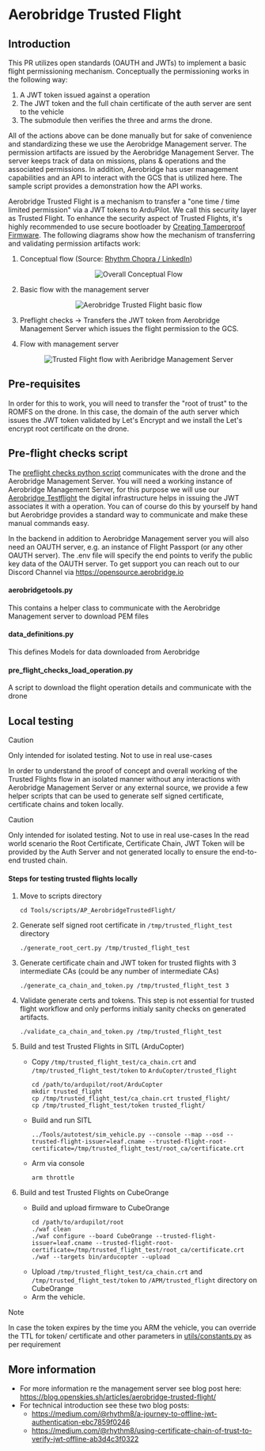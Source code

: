 # Aerobridge Trusted Flight

## Introduction
This PR utilizes open standards (OAUTH and JWTs) to implement a basic flight permissioning mechanism. Conceptually the permissioning works in the following way: 
1. A JWT token issued against a operation
2. The JWT token and the full chain certificate of the auth server are sent to the vehicle
3. The submodule then verifies the three and arms the drone. 

All of the actions above can be done manually but for sake of convenience and standardizing these we use the Aerobridge Management server. The permission artifacts are issued by the Aerobridge Management Server. The server keeps track of data on missions, plans & operations and the associated permissions. In addition, Aerobridge has user management capabilities and an API to interact with the GCS that is utilized here. The sample script provides a demonstration how the API works.

Aerobridge Trusted Flight is a mechanism to transfer a "one time / time limited permission" via a JWT tokens to ArduPilot. We call this security layer as Trusted Flight. To enhance the security aspect of Trusted Flights, it's highly recommended to use secure bootloader by [Creating Tamperproof Firmware](https://ardupilot.org/dev/docs/secure-firmware.html). The following diagrams show how the mechanism of transferring and validating permission artifacts work:

1. Conceptual flow (Source: [Rhythm Chopra / LinkedIn](https://www.linkedin.com/posts/rhythm-chopra-923667102_authentication-security-opensource-activity-7035557389210644480-Hs3B))
    <p align="center">
        <img src="images/basic_sequence.jpeg" alt="Overall Conceptual Flow" />
    </p>

2. Basic flow with the management server
    <p align="center">
        <img src="images/aerobridge_trusted_flight_basic_flow.png" alt="Aerobridge Trusted Flight basic flow" />
    </p>
3. Preflight checks -> Transfers the JWT token from Aerobridge Management Server which issues the flight permission to the GCS.
4. Flow with management server
    <p align="center">
        <img src="images/aerobridge_trusted_flight.png" alt="Trusted Flight flow with Aeribridge Management Server" />
    </p>

## Pre-requisites
In order for this to work, you will need to transfer the "root of trust" to the ROMFS on the drone. In this case, the domain of the auth server which issues the JWT token validated by Let's Encrypt and we install the Let's encrypt root certificate on the drone.

## Pre-flight checks script
The [preflight checks python script](pre_flight_checks_load_operation.py) communicates with the drone and the Aerobridge Management Server. You will need a working instance of Aerobridge Management Server, for this purpose we will use our [Aerobridge Testflight](https://aerobridgetestflight.herokuapp.com) the digital infrastructure helps in issuing the JWT associates it with a operation. You can of course do this by yourself by hand but Aerobridge provides a standard way to communicate and make these manual commands easy. 

In the backend in addition to Aerobridge Management server you will also need an OAUTH server, e.g. an instance of Flight Passport (or any other OAUTH server). The .env file will specify the end points to verify the public key data of the OAUTH server. To get support you can reach out to our Discord Channel via https://opensource.aerobridge.io

#### aerobridgetools.py 
This contains a helper class to communicate with the Aerobridge Management server to download PEM files

#### data_definitions.py
This defines Models for data downloaded from Aerobridge

#### pre_flight_checks_load_operation.py
A script to download the flight operation details and communicate with the drone

## Local testing
> [!CAUTION]
> Only intended for isolated testing. Not to use in real use-cases

In order to understand the proof of concept and overall working of the Trusted Flights flow in an isolated manner without any interactions with Aerobridge Management Server or any external source, we provide a few helper scripts that can be used to generate self signed certificate, certificate chains and token locally.

> [!CAUTION]
> Only intended for isolated testing. Not to use in real use-cases
> In the read world scenario the Root Certificate, Certificate Chain, JWT Token will be provided by the Auth Server and not generated locally to ensure the end-to-end trusted chain.

#### Steps for testing trusted flights locally
1. Move to scripts directory
    ```
    cd Tools/scripts/AP_AerobridgeTrustedFlight/
    ```
2. Generate self signed root certificate in `/tmp/trusted_flight_test` directory
    ```
    ./generate_root_cert.py /tmp/trusted_flight_test
    ```
3. Generate certificate chain and JWT token for trusted flights with 3 intermediate CAs (could be any number of intermediate CAs)
    ```
    ./generate_ca_chain_and_token.py /tmp/trusted_flight_test 3
    ```
4. Validate generate certs and tokens. This step is not essential for trusted flight workflow and only performs initialy sanity checks on generated artifacts.
    ```
    ./validate_ca_chain_and_token.py /tmp/trusted_flight_test
    ``` 
5. Build and test Trusted Flights in SITL (ArduCopter)
    - Copy `/tmp/trusted_flight_test/ca_chain.crt` and `/tmp/trusted_flight_test/token` to `ArduCopter/trusted_flight` 
        ```
        cd /path/to/ardupilot/root/ArduCopter
        mkdir trusted_flight
        cp /tmp/trusted_flight_test/ca_chain.crt trusted_flight/
        cp /tmp/trusted_flight_test/token trusted_flight/
        ```
    - Build and run SITL
        ```
        ../Tools/autotest/sim_vehicle.py --console --map --osd --trusted-flight-issuer=leaf.cname --trusted-flight-root-certificate=/tmp/trusted_flight_test/root_ca/certificate.crt
        ```
    - Arm via console
        ```
        arm throttle
        ```

6. Build and test Trusted Flights on CubeOrange
    - Build and upload firmware to CubeOrange
        ```
        cd /path/to/ardupilot/root
        ./waf clean
        ./waf configure --board CubeOrange --trusted-flight-issuer=leaf.cname --trusted-flight-root-certificate=/tmp/trusted_flight_test/root_ca/certificate.crt
        ./waf --targets bin/arducopter --upload
        ```
    - Upload `/tmp/trusted_flight_test/ca_chain.crt` and `/tmp/trusted_flight_test/token` to `/APM/trusted_flight` directory on CubeOrange
    - Arm the vehicle.

> [!NOTE]
> In case the token expires by the time you ARM the vehicle, you can override the TTL for token/ certificate and other parameters in [utils/constants.py](utils/constants.py) as per requirement

## More information
- For more information re the management server see blog post here: https://blog.openskies.sh/articles/aerobridge-trusted-flight/
- For technical introduction see these two blog posts: 
    - https://medium.com/@rhythm8/a-journey-to-offline-jwt-authentication-ebc7859f0246 
    - https://medium.com/@rhythm8/using-certificate-chain-of-trust-to-verify-jwt-offline-ab3d4c3f0322
